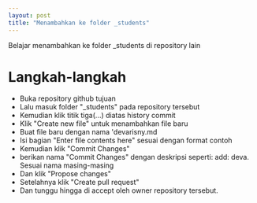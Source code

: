 ```yaml
---
layout: post
title: "Menambahkan ke folder _students"
---
```


Belajar menambahkan ke folder _students di repository lain

# Langkah-langkah
- Buka repository github tujuan
- Lalu masuk folder "_students" pada repository tersebut
- Kemudian klik titik tiga(...) diatas history commit
- Klik "Create new file" untuk menambahkan file baru 
- Buat file baru dengan nama 'devarisny.md
- Isi bagian "Enter file contents here" sesuai dengan format contoh
- Kemudian klik "Commit Changes"
- berikan nama "Commit Changes" dengan deskripsi seperti:  add: deva. Sesuai nama masing-masing
- Dan klik "Propose changes"
- Setelahnya klik "Create pull request"
- Dan tunggu hingga di accept oleh owner repository tersebut.

